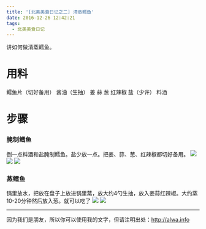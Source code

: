 ```yaml
---
title: '[北美美食日记之二] 清蒸鳕鱼'
date: 2016-12-26 12:42:21
tags:
  - 北美美食日记
---
```


讲如何做清蒸鳕鱼。
<!--more-->

# 用料
鳕鱼片（切好备用）
酱油（生抽）
姜
蒜
葱
红辣椒
盐（少许）
料酒

# 步骤
### 腌制鳕鱼
倒一点料酒和盐腌制鳕鱼。盐少放一点。把姜、蒜、葱、红辣椒都切好备用。
![](http://7xrh75.com1.z0.glb.clouddn.com/%E7%BE%8E%E9%A3%9F%E6%97%A5%E8%AE%B02%E6%B8%85%E8%92%B8%E9%B3%95%E9%B1%BC-%E8%85%8C%E5%88%B6.jpg)
![](http://7xrh75.com1.z0.glb.clouddn.com/%E7%BE%8E%E9%A3%9F%E6%97%A5%E8%AE%B02%E6%B8%85%E8%92%B8%E9%B3%95%E9%B1%BC-%E6%96%99.jpg)
![](http://7xrh75.com1.z0.glb.clouddn.com/%E7%BE%8E%E9%A3%9F%E6%97%A5%E8%AE%B02%E6%B8%85%E8%92%B8%E9%B3%95%E9%B1%BC-%E9%85%B1%E6%B2%B9.jpg)

### 蒸鳕鱼
锅里放水，把放在盘子上放进锅里蒸，放大约4勺生抽，放入姜蒜红辣椒。大约蒸10-20分钟然后放入葱。就可以吃了
![](http://7xrh75.com1.z0.glb.clouddn.com/%E7%BE%8E%E9%A3%9F%E6%97%A5%E8%AE%B02%E6%B8%85%E8%92%B8%E9%B3%95%E9%B1%BC-%E6%94%BE%E8%BF%9B%E9%94%85%E9%87%8C%E8%92%B8.jpg)
![](http://7xrh75.com1.z0.glb.clouddn.com/%E7%BE%8E%E9%A3%9F%E6%97%A5%E8%AE%B02%E6%B8%85%E8%92%B8%E9%B3%95%E9%B1%BC-%E6%88%90%E5%93%81.jpg)


---

因为我们是朋友，所以你可以使用我的文字，但请注明出处：http://alwa.info
